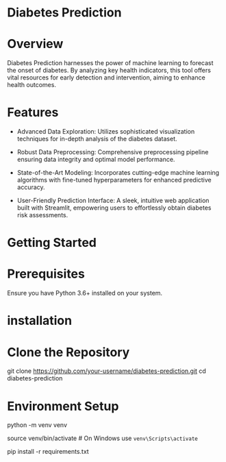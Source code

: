 # Diabetes Prediction

# Overview

Diabetes Prediction harnesses the power of machine learning to forecast the onset of diabetes. By analyzing key health indicators, this tool offers vital resources for early detection and intervention, aiming to enhance health outcomes. 

# Features

* Advanced Data Exploration: Utilizes sophisticated visualization techniques for in-depth analysis of the diabetes dataset.
  
* Robust Data Preprocessing: Comprehensive preprocessing pipeline ensuring data integrity and optimal model performance.
  
* State-of-the-Art Modeling: Incorporates cutting-edge machine learning algorithms with fine-tuned hyperparameters for enhanced predictive accuracy.
  
* User-Friendly Prediction Interface: A sleek, intuitive web application built with Streamlit, empowering users to effortlessly obtain diabetes risk assessments.

# Getting Started

# Prerequisites
  
Ensure you have Python 3.6+ installed on your system.

# installation

# Clone the Repository

git clone https://github.com/your-username/diabetes-prediction.git
cd diabetes-prediction

# Environment Setup

python -m venv venv

source venv/bin/activate  # On Windows use `venv\Scripts\activate`

pip install -r requirements.txt


